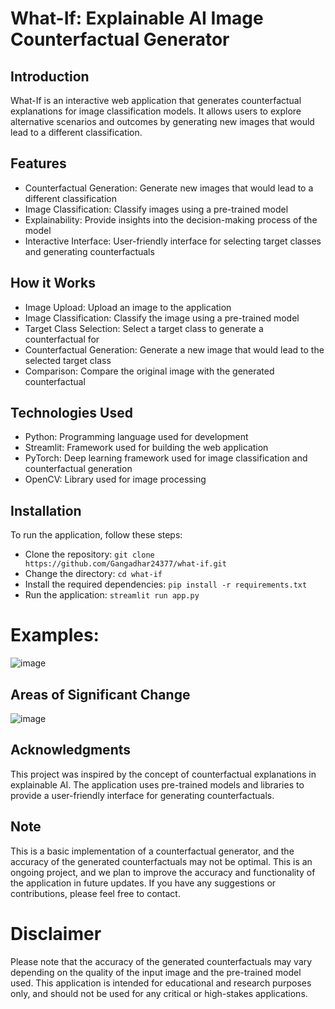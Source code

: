 # What-If: Explainable AI Image Counterfactual Generator
## Introduction
What-If is an interactive web application that generates counterfactual explanations for image classification models. It allows users to explore alternative scenarios and outcomes by generating new images that would lead to a different classification.

## Features
- Counterfactual Generation: Generate new images that would lead to a different classification
- Image Classification: Classify images using a pre-trained model
- Explainability: Provide insights into the decision-making process of the model
- Interactive Interface: User-friendly interface for selecting target classes and generating counterfactuals
  
## How it Works
- Image Upload: Upload an image to the application
- Image Classification: Classify the image using a pre-trained model
- Target Class Selection: Select a target class to generate a counterfactual for
- Counterfactual Generation: Generate a new image that would lead to the selected target class
- Comparison: Compare the original image with the generated counterfactual
  
## Technologies Used
- Python: Programming language used for development
- Streamlit: Framework used for building the web application
- PyTorch: Deep learning framework used for image classification and counterfactual generation
- OpenCV: Library used for image processing
  
## Installation
To run the application, follow these steps:

- Clone the repository: ```git clone https://github.com/Gangadhar24377/what-if.git```
- Change the directory: ```cd what-if```
- Install the required dependencies: ```pip install -r requirements.txt```
- Run the application: ```streamlit run app.py```

# Examples:
![image](https://github.com/user-attachments/assets/df929a8c-9321-43f7-b4ba-93d19bd7aaf9)

## Areas of Significant Change
![image](https://github.com/user-attachments/assets/7ced1157-dbdd-467a-b7d7-3385425004da)




## Acknowledgments
This project was inspired by the concept of counterfactual explanations in explainable AI. The application uses pre-trained models and libraries to provide a user-friendly interface for generating counterfactuals.

## Note
This is a basic implementation of a counterfactual generator, and the accuracy of the generated counterfactuals may not be optimal. This is an ongoing project, and we plan to improve the accuracy and functionality of the application in future updates. If you have any suggestions or contributions, please feel free to contact.

# Disclaimer
Please note that the accuracy of the generated counterfactuals may vary depending on the quality of the input image and the pre-trained model used. This application is intended for educational and research purposes only, and should not be used for any critical or high-stakes applications.

